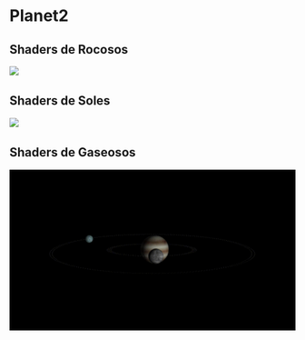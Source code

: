 # Planet2
## Shaders de Rocosos
![](https://github.com/hsilv/Planet2/blob/main/Earth%20(2).gif)

## Shaders de Soles
![](https://github.com/hsilv/Planet2/blob/main/Sun.gif)

## Shaders de Gaseosos
![](https://github.com/hsilv/Planet2/blob/main/Jupiter.gif)
